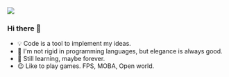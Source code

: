 <a href="https://github.com/anuraghazra/github-readme-stats">
  <img align="center" src="https://github-readme-stats.vercel.app/api/pin/?username=TaoChenyue&repo=github-readme-stats" />
</a>


### Hi there :clap:
+ :bulb: Code is a tool to implement my ideas.
+ :wrench: I'm not rigid in programming languages, but elegance is always good.
+ :high_brightness: Still learning, maybe forever. 
+ :wink: Like to play games. FPS, MOBA, Open world.
